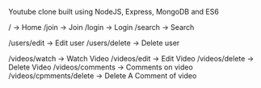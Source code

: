Youtube clone built using NodeJS, Express, MongoDB and ES6

/ -> Home
/join -> Join
/login -> Login
/search -> Search

/users/edit -> Edit user
/users/delete -> Delete user

/videos/watch -> Watch Video
/videos/edit -> Edit Video
/videos/delete -> Delete Video
/videos/comments -> Comments on video
/videos/cpmments/delete -> Delete A Comment of video